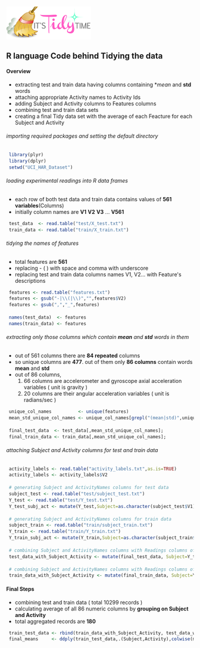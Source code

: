 ![tidy](/images/tidy_time.png)
## R language Code behind Tidying the data

#### Overview
* extracting test and train data having columns containing **mean* and **std** words
* attaching appropriate Activity names to Activity Ids
* adding Subject and Activity columns to Features columns
* combining test and train data sets
* creating a final Tidy data set with the average of each Feacture for each Subject and Activity

###### importing required packages and setting the default directory
~~~R
 library(plyr)
 library(dplyr)
 setwd("UCI_HAR_Dataset")                 
~~~

###### loading experimental readings into R data frames
* each row of both test data and train data contains values of **561 variables**(Columns)
* initially column names are **V1** **V2** **V3** ... **V561**
~~~R
 test_data  <- read.table("test/X_test.txt")    
 train_data <- read.table("train/X_train.txt")
~~~

###### tidying the names of features
* total features are **561**
* replacing - ( ) with space and comma with underscore
* replacing test and train data columns names V1, V2... with Feature's descriptions
~~~R
 features <- read.table("features.txt")          
 features <- gsub("-|\\(|\\)","",features$V2)     
 features <- gsub(",","_",features)
 
 names(test_data)  <- features
 names(train_data) <- features          
~~~

###### extracting only those columns which contain **mean** and **std** words in them
* out of 561 columns there are **84 repeated** columns
* so unique columns are **477**. out of them only **86 columns** contain words **mean** and **std** 
* out of 86 columns, 
	1. 66 columns are accelerometer and gyroscope axial acceleration variables ( unit is gravity ) 
	2. 20 columns are their angular acceleration variables ( unit is radians/sec )
~~~R 
 unique_col_names          <- unique(features)  
 mean_std_unique_col_names <- unique_col_names[grepl("(mean|std)",unique_col_names,ignore.case=TRUE)]

 final_test_data  <- test_data[,mean_std_unique_col_names];
 final_train_data <- train_data[,mean_std_unique_col_names];
~~~

###### attaching Subject and Activity columns for test and train data 
~~~R
 activity_labels <- read.table("activity_labels.txt",as.is=TRUE)
 activity_labels <- activity_labels$V2

 # generating Subject and ActivityNames columns for test data
 subject_test <- read.table("test/subject_test.txt")
 Y_test <- read.table("test/Y_test.txt")
 Y_test_subj_act <- mutate(Y_test,Subject=as.character(subject_test$V1), Activity = factor(V1, labels = activity_labels))

 # generating Subject and ActivityNames columns for train data
 subject_train <- read.table("train/subject_train.txt")
 Y_train <- read.table("train/Y_train.txt")
 Y_train_subj_act <- mutate(Y_train,Subject=as.character(subject_train$V1), Activity = factor(V1, labels = activity_labels))

 # combining Subject and ActivityNames columns with Readings columns of test data
 test_data_with_Subject_Activity <- mutate(final_test_data, Subject=Y_test_subj_act$Subject, Activity = as.character(Y_test_subj_act$Activity))
 
 # combining Subject and ActivityNames columns with Readings columns of train data
 train_data_with_Subject_Activity <- mutate(final_train_data, Subject=Y_train_subj_act$Subject, Activity = as.character(Y_train_subj_act$Activity))
~~~

#### Final Steps
* combining test and train data ( total 10299 records )
* calculating average of all 86 numeric columns by **grouping on Subject and Activity** 
* total aggregated records are **180**
~~~R
 train_test_data <- rbind(train_data_with_Subject_Activity, test_data_with_Subject_Activity)
 final_means     <- ddply(train_test_data,.(Subject,Activity),colwise(mean,is.numeric))  
~~~